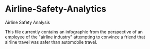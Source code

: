 # Airline-Safety-Analytics
Airline Safety Analysis

This file currently contains an infographic from the perspective of an employee of the "airline industry" attempting to 
convince a friend that airline travel was safer than automobile travel.
